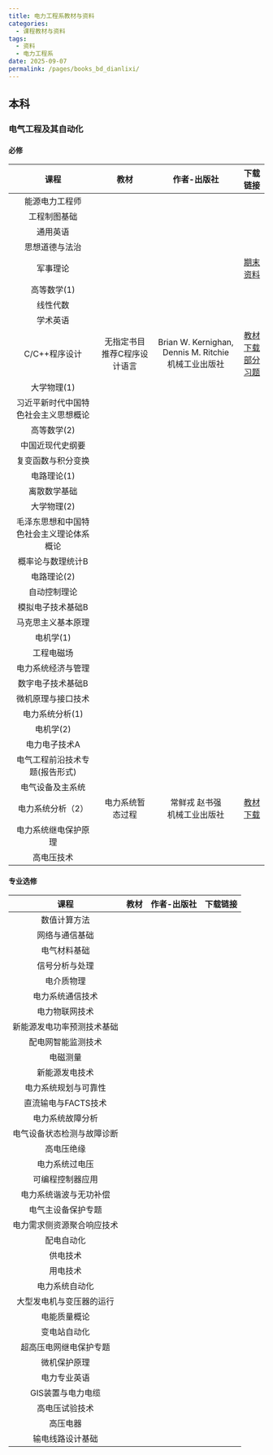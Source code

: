 ```yaml
---
title: 电力工程系教材与资料
categories: 
  - 课程教材与资料
tags: 
  - 资料
  - 电力工程系
date: 2025-09-07
permalink: /pages/books_bd_dianlixi/
---
```

## 本科
### 电气工程及其自动化
#### 必修

| 课程  | 教材 | 作者-出版社 | 下载链接 |
| :---: |:---:|:---:|:---:|
| 能源电力工程师 |  |  |  |
| 工程制图基础 |  |  |  |
| 通用英语 |  |  |  |
| 思想道德与法治 |  |  |  |
| 军事理论 |  |  |<a href="https://onemanager.ncepuinfo.cc/NCEPUwiki/公共基础类课程/军事理论期末参考资料2022级.zip" target="_blank">期末资料</a>|
| 高等数学(1) |  |  |  |
| 线性代数 |  |  |  |
| 学术英语 |  |  |  |
| C/C++程序设计 | 无指定书目 推荐C程序设计语言 | Brian W. Kernighan, Dennis M. Ritchie </br> 机械工业出版社 | <a href="https://onemanager.ncepuinfo.cc/NCEPUwiki/学科门类基础课程/C程序设计语言(Brian W. Kernighan, Dennis M. Ritchie).pdf" target="_blank">教材下载</a> <br> <a href="https://onemanager.ncepuinfo.cc/NCEPUwiki/学科门类基础课程/部分C++习题.zip" target="_blank">部分习题</a>|
| 大学物理(1) |  |  |  |
| 习近平新时代中国特色社会主义思想概论 |  |  |  |
| 高等数学(2) |  |  |  |
| 中国近现代史纲要 |  |  |  |
| 复变函数与积分变换 |  |  |  |
| 电路理论(1) |  |  |  |
| 离散数学基础 |  |  |  |
| 大学物理(2) |  |  |  |
| 毛泽东思想和中国特色社会主义理论体系概论 |  |  |  |
| 概率论与数理统计B |  |  |  |
| 电路理论(2) |  |  |  |
| 自动控制理论 |  |  |  |
| 模拟电子技术基础B |  |  |  |
| 马克思主义基本原理 |  |  |  |
| 电机学(1) |  |  |  |
| 工程电磁场 |  |  |  |
| 电力系统经济与管理 |  |  |  |
| 数字电子技术基础B |  |  |  |
| 微机原理与接口技术 |  |  |  |
| 电力系统分析(1) |  |  |  |
| 电机学(2) |  |  |  |
| 电力电子技术A |  |  |  |
| 电气工程前沿技术专题(报告形式) |  |  |  |
| 电气设备及主系统 |  |  |  |
| 电力系统分析（2） | 电力系统暂态过程 | 常鲜戎 赵书强 </br> 机械工业出版社 | <a href="https://onemanager.ncepuinfo.cc/NCEPUwiki/保定/电力工程系/电力系统暂态过程_常鲜戎_赵书强.pdf" target="_blank">教材下载</a> |
| 电力系统继电保护原理 |  |  |  |
| 高电压技术 |  |  |  |

#### 专业选修

| 课程  | 教材 | 作者-出版社 | 下载链接 |
| :---: |:---:|:---:|:---:|
| 数值计算方法 |  |  |  |
| 网络与通信基础 |  |  |  |
| 电气材料基础 |  |  |  |
| 信号分析与处理 |  |  |  |
| 电介质物理 |  |  |  |
| 电力系统通信技术 |  |  |  |
| 电力物联网技术 |  |  |  |
| 新能源发电功率预测技术基础 |  |  |  |
| 配电网智能监测技术 |  |  |  |
| 电磁测量 |  |  |  |
| 新能源发电技术 |  |  |  |
| 电力系统规划与可靠性 |  |  |  |
| 直流输电与FACTS技术 |  |  |  |
| 电力系统故障分析 |  |  |  |
| 电气设备状态检测与故障诊断 |  |  |  |
| 高电压绝缘 |  |  |  |
| 电力系统过电压 |  |  |  |
| 可编程控制器应用 |  |  |  |
| 电力系统谐波与无功补偿 |  |  |  |
| 电气主设备保护专题 |  |  |  |
| 电力需求侧资源聚合响应技术 |  |  |  |
| 配电自动化 |  |  |  |
| 供电技术 |  |  |  |
| 用电技术 |  |  |  |
| 电力系统自动化 |  |  |  |
| 大型发电机与变压器的运行 |  |  |  |
| 电能质量概论 |  |  |  |
| 变电站自动化 |  |  |  |
| 超高压电网继电保护专题 |  |  |  |
| 微机保护原理 |  |  |  |
| 电力专业英语 |  |  |  |
| GIS装置与电力电缆 |  |  |  |
| 高电压试验技术 |  |  |  |
| 高压电器 |  |  |  |
| 输电线路设计基础 |  |  |  |

